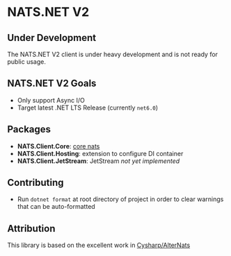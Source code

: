 # NATS.NET V2

## Under Development

The NATS.NET V2 client is under heavy development and is not ready for public usage.

## NATS.NET V2 Goals

- Only support Async I/O
- Target latest .NET LTS Release (currently `net6.0`)

## Packages

- **NATS.Client.Core**: [core nats](https://docs.nats.io/nats-concepts/core-nats)
- **NATS.Client.Hosting**: extension to configure DI container
- **NATS.Client.JetStream**: JetStream *not yet implemented*

## Contributing

- Run `dotnet format` at root directory of project in order to clear warnings that can be auto-formatted

## Attribution

This library is based on the excellent work in [Cysharp/AlterNats](https://github.com/Cysharp/AlterNats)
